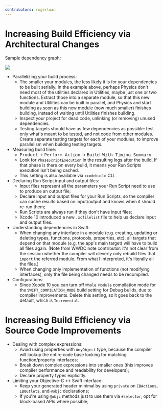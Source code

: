 ```yaml
---
contributors: rogerluan
---
```


# Increasing Build Efficiency via Architectural Changes

Sample dependency graph:

![][1Image]

- Parallelizing your build process:
    - The smaller your modules, the less likely it is for your dependencies to be built serially. In the example above, perhaps Physics don't need most of the utilities declared in Utilities, maybe just one or two functions. Extract those into a separate module, so that this new module and Utilities can be built in parallel, and Physics and start building as soon as this new module (now much smaller) finishes building, instead of waiting until Utilities finishes building.
    - Inspect your project for dead code, unlinking (or removing) unused dependencies.
    - Testing targets should have as few dependencies as possible: test only what's meant to be tested, and not code from other modules. Create separate testing targets for each of your modules, to improve parallelism when building testing targets.
- Measuring build time:
    - <kbd>Product</kbd> → <kbd>Perform Action</kbd> → <kbd>Build With Timing Summary</kbd>
    - Look for `PhaseScriptExecution` in the resulting logs after the build. If that phase is there on every build, it means your Run Scripts execution isn't being cached.
    - This setting is also available via `xcodebuild` CLI.
- Declaring Run Script input and output files:
    - Input files represent all the parameters your Run Script need to use to produce an output file;
    - Declare input and output files for your Run Scripts, so the compiler can cache results based on input/output and knows when it should re-run them;
    - Run Scripts are always run if they don't have input files;
    - Xcode 10 introduced a new `.xcfilelist` file to help us declare input and output files.
- Understanding dependencies in Swift:
    - When changing any interface in a module (e.g. creating, updating or deleting types, functions, protocols, properties, etc), all targets that depend on that module (e.g. the app's main target) will have to build all files again. (Note from WWDC note contributor: it's not clear from the session whether the compiler will cleverly only rebuild files that `import` the referred module. From what I interpreted, it's literally all the files.)
    - When changing only implementation of functions (not modifying interfaces), only the file being changed needs to be recompiled.
- Configurations:
    - Since Xcode 10 you can turn off `Whole Module` compilation mode for the `SWIFT_COMPILATION_MODE` build setting for Debug builds, due to compiler improvements. Delete this setting, so it goes back to the default, which is `Incremental`.

# Increasing Build Efficiency via Source Code Improvements

- Dealing with complex expressions:
    - Avoid using properties with `AnyObject` type, because the compiler will lookup the entire code base looking for matching function/property interfaces;
    - Break down complex expressions into smaller ones (this improves compiler performance and readability for developers);
    - Declare property types explicitly.
- Limiting your Objective-C ↔ Swift interface:
    - Keep your generated header minimal by using `private` on `IBAction`s, `IBOutlet`s, and `@objc` declarations;
    - If you're using `@objc` methods just to use them via `#selector`, opt for block-based APIs where possible;


[1Image]: ../../../images/notes/wwdc18/408/dependency-graph.png
